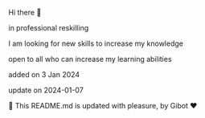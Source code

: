 
Hi there 👋

in professional reskilling

I am looking for new skills to increase my knowledge

open to all who can increase my learning abilities

added on 3 Jan 2024

update on 2024-01-07

🤖 This README.md is updated with pleasure, by Gibot ❤️